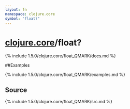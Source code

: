 ```yaml
---
layout: fn
namespace: clojure.core
symbol: "float?"
---
```


# [clojure.core](../)/float?

{% include 1.5.0/clojure.core/float_QMARK/docs.md %}

##Examples

{% include 1.5.0/clojure.core/float_QMARK/examples.md %}
## Source
{% include 1.5.0/clojure.core/float_QMARK/src.md %}

